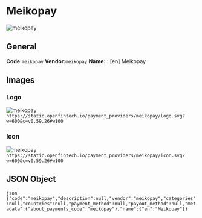 # Meikopay 
![meikopay](https://static.openfintech.io/payment_providers/meikopay/logo.svg?w=600&c=v0.59.26#w100) 
## General 
**Code:**`meikopay` 
**Vendor:**`meikopay` 
**Name:** 
:	[en] Meikopay 
## Images 
### Logo 
![meikopay](https://static.openfintech.io/payment_providers/meikopay/logo.svg?w=600&c=v0.59.26#w100) 
``` https://static.openfintech.io/payment_providers/meikopay/logo.svg?w=600&c=v0.59.26#w100 ``` 
### Icon 
![meikopay](https://static.openfintech.io/payment_providers/meikopay/icon.svg?w=600&c=v0.59.26#w100) 
``` https://static.openfintech.io/payment_providers/meikopay/icon.svg?w=600&c=v0.59.26#w100 ``` 
## JSON Object 
```json {"code":"meikopay","description":null,"vendor":"meikopay","categories":null,"countries":null,"payment_method":null,"payout_method":null,"metadata":{"about_payments_code":"meikopay"},"name":{"en":"Meikopay"}} ``` 

